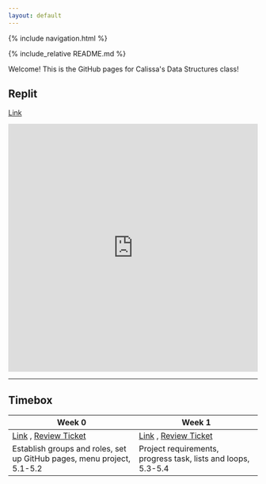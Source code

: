 ```yaml
---
layout: default
---
```


{% include navigation.html %}

{% include_relative README.md %}

Welcome! This is the GitHub pages for Calissa's Data Structures class!

## Replit
[Link](https://replit.com/@CalissaTyrrell/CalissaTri3Repo#.replit)

<iframe frameborder="0" width="100%" height="500px" src="https://replit.com/@CalissaTyrrell/CalissaTri3Repo?lite=true"  >

</iframe>

***

## Timebox

| Week 0 | Week 1 |
| ---- | ----- |
| [Link](https://calissat.github.io/CalissaTri3Repo/week0)  ,  [Review Ticket](https://github.com/CalissaT/CalissaTri3Repo/issues/1)| [Link](https://calissat.github.io/CalissaTri3Repo/week1)  ,   [Review Ticket](https://github.com/CalissaT/CalissaTri3Repo/issues/2) |
| Establish groups and roles, set up GitHub pages, menu project, 5.1-5.2| Project requirements, progress task, lists and loops, 5.3-5.4 |
